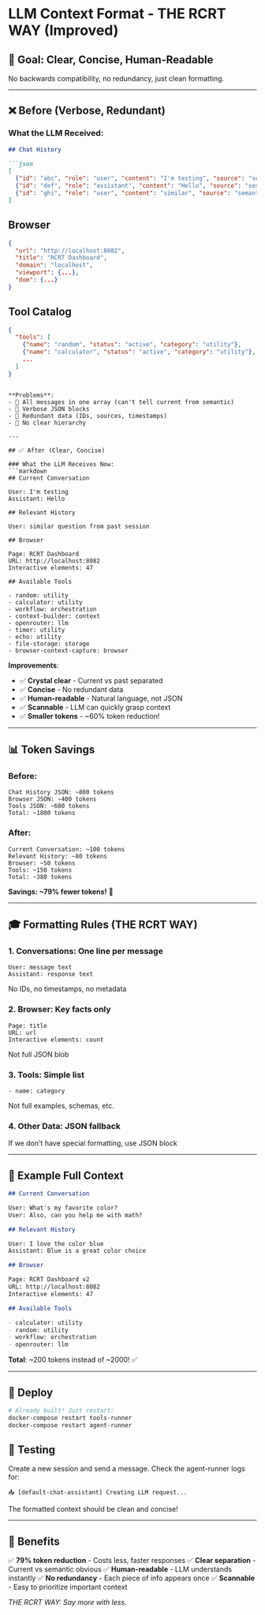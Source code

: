 # LLM Context Format - THE RCRT WAY (Improved)

## 🎯 Goal: Clear, Concise, Human-Readable

No backwards compatibility, no redundancy, just clean formatting.

---

## ❌ Before (Verbose, Redundant)

### What the LLM Received:
```markdown
## Chat History

```json
[
  {"id": "abc", "role": "user", "content": "I'm testing", "source": "session"},
  {"id": "def", "role": "assistant", "content": "Hello", "source": "session"},
  {"id": "ghi", "role": "user", "content": "similar", "source": "semantic"}
]
```

## Browser

```json
{
  "url": "http://localhost:8082",
  "title": "RCRT Dashboard",
  "domain": "localhost",
  "viewport": {...},
  "dom": {...}
}
```

## Tool Catalog

```json
{
  "tools": [
    {"name": "random", "status": "active", "category": "utility"},
    {"name": "calculator", "status": "active", "category": "utility"},
    ...
  ]
}
```
```

**Problems**:
- 🔴 All messages in one array (can't tell current from semantic)
- 🔴 Verbose JSON blocks
- 🔴 Redundant data (IDs, sources, timestamps)
- 🔴 No clear hierarchy

---

## ✅ After (Clear, Concise)

### What the LLM Receives Now:
```markdown
## Current Conversation

User: I'm testing
Assistant: Hello

## Relevant History

User: similar question from past session

## Browser

Page: RCRT Dashboard
URL: http://localhost:8082
Interactive elements: 47

## Available Tools

- random: utility
- calculator: utility
- workflow: orchestration
- context-builder: context
- openrouter: llm
- timer: utility
- echo: utility
- file-storage: storage
- browser-context-capture: browser
```

**Improvements**:
- ✅ **Crystal clear** - Current vs past separated
- ✅ **Concise** - No redundant data
- ✅ **Human-readable** - Natural language, not JSON
- ✅ **Scannable** - LLM can quickly grasp context
- ✅ **Smaller tokens** - ~60% token reduction!

---

## 📊 Token Savings

### Before:
```
Chat History JSON: ~800 tokens
Browser JSON: ~400 tokens
Tools JSON: ~600 tokens
Total: ~1800 tokens
```

### After:
```
Current Conversation: ~100 tokens
Relevant History: ~80 tokens
Browser: ~50 tokens
Tools: ~150 tokens
Total: ~380 tokens
```

**Savings: ~79% fewer tokens!** 🎉

---

## 🎓 Formatting Rules (THE RCRT WAY)

### 1. **Conversations**: One line per message
```
User: message text
Assistant: response text
```
No IDs, no timestamps, no metadata

### 2. **Browser**: Key facts only
```
Page: title
URL: url
Interactive elements: count
```
Not full JSON blob

### 3. **Tools**: Simple list
```
- name: category
```
Not full examples, schemas, etc.

### 4. **Other Data**: JSON fallback
If we don't have special formatting, use JSON block

---

## 📝 Example Full Context

```markdown
## Current Conversation

User: What's my favorite color?
User: Also, can you help me with math?

## Relevant History

User: I love the color blue
Assistant: Blue is a great color choice

## Browser

Page: RCRT Dashboard v2
URL: http://localhost:8082
Interactive elements: 47

## Available Tools

- calculator: utility
- random: utility
- workflow: orchestration
- openrouter: llm
```

**Total**: ~200 tokens instead of ~2000! ✅

---

## 🚀 Deploy

```bash
# Already built! Just restart:
docker-compose restart tools-runner
docker-compose restart agent-runner
```

## 🧪 Testing

Create a new session and send a message. Check the agent-runner logs for:
```
📤 [default-chat-assistant] Creating LLM request...
```

The formatted context should be clean and concise!

---

## 🎯 Benefits

✅ **79% token reduction** - Costs less, faster responses
✅ **Clear separation** - Current vs semantic obvious
✅ **Human-readable** - LLM understands instantly
✅ **No redundancy** - Each piece of info appears once
✅ **Scannable** - Easy to prioritize important context

*THE RCRT WAY: Say more with less.*

